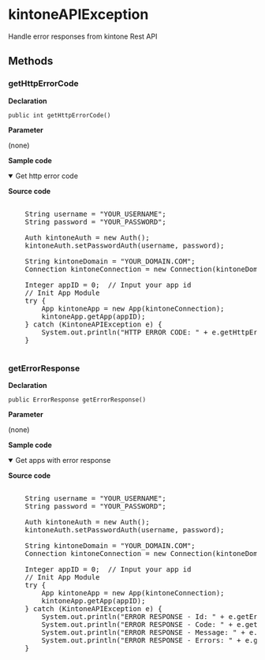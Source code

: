 # kintoneAPIException

Handle error responses from kintone Rest API

## Methods

### getHttpErrorCode

**Declaration**
```
public int getHttpErrorCode() 
```

**Parameter**

(none)

**Sample code**

<details class="tab-container" open>
<Summary>Get http error code</Summary>

<strong class="tab-name">Source code</strong>

<pre class="inline-code">

	String username = "YOUR_USERNAME";
	String password = "YOUR_PASSWORD";

	Auth kintoneAuth = new Auth();
	kintoneAuth.setPasswordAuth(username, password);

	String kintoneDomain = "YOUR_DOMAIN.COM";
	Connection kintoneConnection = new Connection(kintoneDomain, kintoneAuth);

	Integer appID = 0;  // Input your app id
	// Init App Module
	try {
		App kintoneApp = new App(kintoneConnection);
		kintoneApp.getApp(appID);
	} catch (KintoneAPIException e) {
		System.out.println("HTTP ERROR CODE: " + e.getHttpErrorCode());
	}

</pre>

</details>

### getErrorResponse

**Declaration**
```
public ErrorResponse getErrorResponse()
```

**Parameter**

(none)

**Sample code**

<details class="tab-container" open>
<Summary>Get apps with error response</Summary>

<strong class="tab-name">Source code</strong>

<pre class="inline-code">

	String username = "YOUR_USERNAME";
	String password = "YOUR_PASSWORD";

	Auth kintoneAuth = new Auth();
	kintoneAuth.setPasswordAuth(username, password);

	String kintoneDomain = "YOUR_DOMAIN.COM";
	Connection kintoneConnection = new Connection(kintoneDomain, kintoneAuth);

	Integer appID = 0;  // Input your app id
	// Init App Module
	try {
		App kintoneApp = new App(kintoneConnection);
		kintoneApp.getApp(appID);
	} catch (KintoneAPIException e) {
		System.out.println("ERROR RESPONSE - Id: " + e.getErrorResponse().getId());
		System.out.println("ERROR RESPONSE - Code: " + e.getErrorResponse().getCode());
		System.out.println("ERROR RESPONSE - Message: " + e.getErrorResponse().getMessage());
		System.out.println("ERROR RESPONSE - Errors: " + e.getErrorResponse().getErrors());
	}

</pre>

</details>
